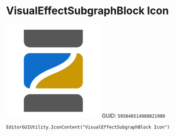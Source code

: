 # VisualEffectSubgraphBlock Icon
![](/img/VisualEffectSubgraphBlock%20Icon.png)
GUID: `595846514908821980`
```
EditorGUIUtility.IconContent("VisualEffectSubgraphBlock Icon")
```
